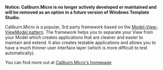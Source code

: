 ﻿**Notice: Caliburn.Micro is no longer actively developed or maintained and will be removed as an option in a future version of Windows Template Studio.**

Caliburn.Micro is a popular, 3rd party framework based on the [Model-View-ViewModel pattern](https://en.wikipedia.org/wiki/Model%E2%80%93view%E2%80%93viewmodel). The framework helps you to separate your View from your Model which creates applications that are cleaner and easier to maintain and extend. It also creates testable applications and allows you to have a much thinner user interface layer (which is more difficult to test automatically).

You can find more out at [Caliburn.Micro's homepage](http://caliburnmicro.com/)

